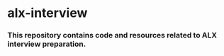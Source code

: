 # alx-interview

### This repository contains code and resources related to ALX interview preparation.
